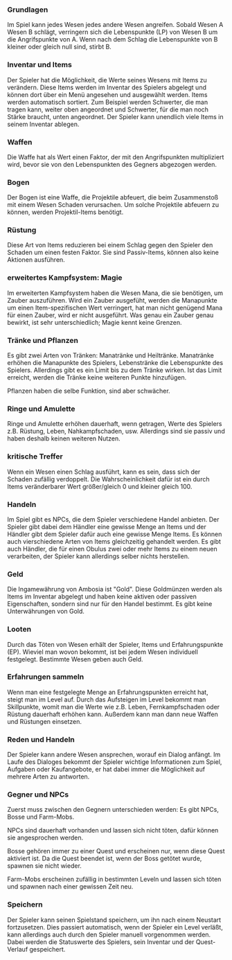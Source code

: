 ### Grundlagen

Im Spiel kann jedes Wesen jedes andere Wesen angreifen. Sobald Wesen A Wesen B schlägt, verringern sich die Lebenspunkte (LP)
von Wesen B um die Angrifspunkte von A. Wenn nach dem Schlag die Lebenspunkte von B kleiner oder gleich null sind, stirbt B.

### Inventar und Items

Der Spieler hat die Möglichkeit, die Werte seines Wesens mit Items zu verändern.
Diese Items werden im Inventar des Spielers abgelegt und können dort über ein Menü angesehen und ausgewählt werden.
Items werden automatisch sortiert. Zum Beispiel werden Schwerter, die man tragen kann, weiter oben angeordnet und Schwerter, für die
man noch Stärke braucht, unten angeordnet. Der Spieler kann unendlich viele Items in seinem Inventar ablegen.

### Waffen

Die Waffe hat als Wert einen Faktor, der mit den Angrifspunkten multipliziert wird, bevor sie von den Lebenspunkten des Gegners
abgezogen werden.

### Bogen

Der Bogen ist eine Waffe, die Projektile abfeuert, die beim Zusammenstoß mit einem Wesen Schaden verursachen.
Um solche Projektile abfeuern zu können, werden Projektil-Items benötigt.

### Rüstung

Diese Art von Items reduzieren bei einem Schlag gegen den Spieler den Schaden um einen festen Faktor.
Sie sind Passiv-Items, können also keine Aktionen ausführen.

### erweitertes Kampfsystem: Magie

Im erweiterten Kampfsystem haben die Wesen Mana, die sie benötigen, um Zauber auszuführen. Wird ein Zauber ausgefüht, werden
die Manapunkte um einen Item-spezifischen Wert verringert, hat man nicht genügend Mana für einen Zauber, wird er nicht ausgeführt.
Was genau ein Zauber genau bewirkt, ist sehr unterschiedlich; Magie kennt keine Grenzen. 

### Tränke und Pflanzen

Es gibt zwei Arten von Tränken: Manatränke und Heiltränke. Manatränke erhöhen die Manapunkte des Spielers, Lebenstränke die
Lebenspunkte des Spielers. Allerdings gibt es ein Limit bis zu dem Tränke wirken. Ist das Limit erreicht, werden die Tränke keine
weiteren Punkte hinzufügen.

Pflanzen haben die selbe Funktion, sind  aber schwächer.

### Ringe und Amulette

Ringe und Amulette erhöhen dauerhaft, wenn getragen, Werte des Spielers z.B. Rüstung, Leben, Nahkampfschaden, usw.
Allerdings sind sie passiv und haben deshalb keinen weiteren Nutzen.

### kritische Treffer

Wenn ein Wesen einen Schlag ausführt, kann es sein, dass sich der Schaden zufällig verdoppelt. Die Wahrscheinlichkeit dafür ist ein durch
Items veränderbarer Wert größer/gleich 0 und kleiner gleich 100.

### Handeln

Im Spiel gibt es NPCs, die dem Spieler verschiedene Handel anbieten. Der Spieler gibt dabei dem Händler eine gewisse Menge an Items und der
Händler gibt dem Spieler dafür auch eine gewisse Menge Items. Es können auch vierschiedene Arten von Items gleichzeitig gehandelt werden.
Es gibt auch Händler, die für einen Obulus zwei oder mehr Items zu einem neuen verarbeiten, der Spieler kann allerdings selber nichts
herstellen.

### Geld

Die Ingamewährung von Ambosia ist "Gold". Diese Goldmünzen werden als Items im Inventar abgelegt und haben keine aktiven oder passiven
Eigenschaften, sondern sind nur für den Handel bestimmt. Es gibt keine Unterwährungen von Gold.

### Looten

Durch das Töten von Wesen erhält der Spieler, Items und Erfahrungspunkte (EP). Wieviel man wovon bekommt, ist bei jedem Wesen individuell festgelegt.
Bestimmte Wesen geben auch Geld.

### Erfahrungen sammeln

Wenn man eine festgelegte Menge an Erfahrungspunkten erreicht hat, steigt man im Level auf.
Durch das Aufsteigen im Level bekommt man Skillpunkte, womit man die Werte wie z.B. Leben, Fernkampfschaden oder Rüstung dauerhaft erhöhen kann.
Außerdem kann man dann neue Waffen und Rüstungen einsetzen.

### Reden und Handeln

Der Spieler kann andere Wesen ansprechen, worauf ein Dialog anfängt. Im Laufe des Dialoges bekommt der Spieler wichtige Informationen zum Spiel,
Aufgaben oder Kaufangebote, er hat dabei immer die Möglichkeit auf mehrere Arten zu antworten.

### Gegner und NPCs

Zuerst muss zwischen den Gegnern unterschieden werden: Es gibt NPCs, Bosse und Farm-Mobs.

NPCs sind dauerhaft vorhanden und lassen sich nicht töten, dafür können sie angesprochen werden.

Bosse gehören immer zu einer Quest und erscheinen nur, wenn diese Quest aktiviert ist. Da die Quest beendet ist, wenn der Boss getötet wurde, spawnen
sie nicht wieder.

Farm-Mobs erscheinen zufällig in bestimmten Leveln und lassen sich töten und spawnen nach einer gewissen Zeit neu.

### Speichern

Der Spieler kann seinen Spielstand speichern, um ihn nach einem Neustart fortzusetzen. Dies passiert automatisch, wenn der Spieler ein Level verläßt,
kann allerdings auch durch den Spieler manuell vorgenommen werden. Dabei werden die Statuswerte des Spielers, sein Inventar und der Quest-Verlauf gespeichert.